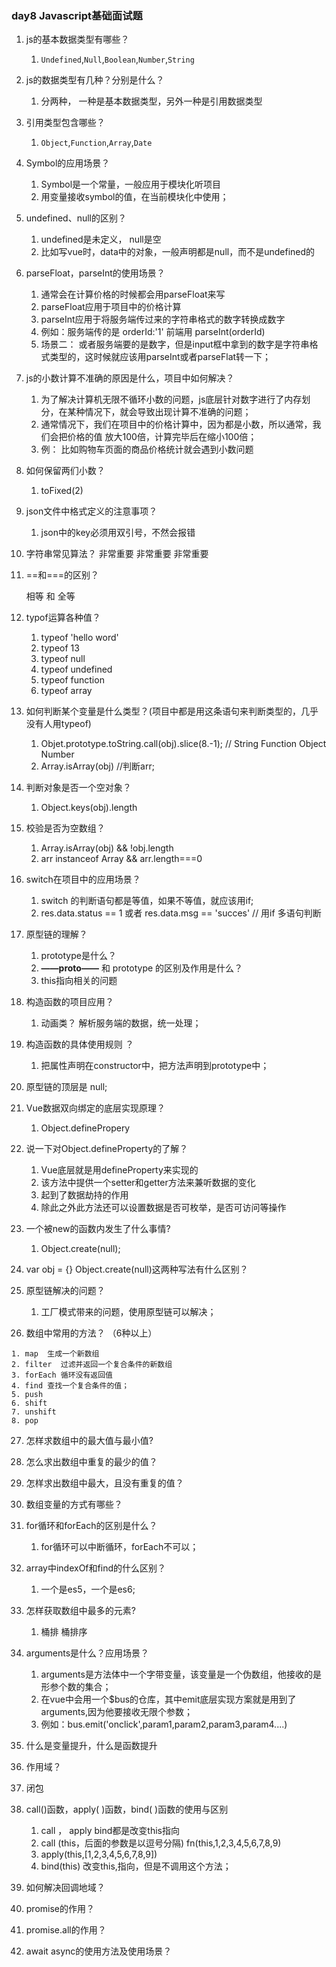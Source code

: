 ### day8  Javascript基础面试题

1. js的基本数据类型有哪些？
   1. `Undefined`,`Null`,`Boolean`,`Number`,`String`

2. js的数据类型有几种？分别是什么？
   1.  分两种， 一种是基本数据类型，另外一种是引用数据类型

3. 引用类型包含哪些？
   1. `Object`,`Function`,`Array`,`Date`

4. Symbol的应用场景？
   1. Symbol是一个常量，一般应用于模块化听项目
   1. 用变量接收symbol的值，在当前模块化中使用；

5. undefined、null的区别？
   1. undefined是未定义， null是空
   2. 比如写vue时，data中的对象，一般声明都是null，而不是undefined的

6. parseFloat，parseInt的使用场景？
   1. 通常会在计算价格的时候都会用parseFloat来写
   2. parseFloat应用于项目中的价格计算
   3. parseInt应用于将服务端传过来的字符串格式的数字转换成数字
   4.  例如：服务端传的是 orderId:'1'     前端用 parseInt(orderId)
   4.  场景二： 或者服务端要的是数字，但是input框中拿到的数字是字符串格式类型的，这时候就应该用parseInt或者parseFlat转一下；

7. js的小数计算不准确的原因是什么，项目中如何解决？
   1. 为了解决计算机无限不循环小数的问题，js底层针对数字进行了内存划分，在某种情况下，就会导致出现计算不准确的问题；
   2. 通常情况下，我们在项目中的价格计算中，因为都是小数，所以通常，我们会把价格的值 放大100倍，计算完毕后在缩小100倍；
   3. 例： 比如购物车页面的商品价格统计就会遇到小数问题

8. 如何保留两们小数？
   1. toFixed(2)

9. json文件中格式定义的注意事项？
   1. json中的key必须用双引号，不然会报错

10. 字符串常见算法？  非常重要 非常重要 非常重要

11. ==和===的区别？

    相等 和 全等

12. typof运算各种值？
    1. typeof 'hello word'
    2. typeof 13
    3. typeof null
    4. typeof undefined
    5. typeof function
    6. typeof array

13. 如何判断某个变量是什么类型？(项目中都是用这条语句来判断类型的，几乎没有人用typeof)
    1.  Objet.prototype.toString.call(obj).slice(8.-1);  // String Function Object Number
    2. Array.isArray(obj)  //判断arr;

14. 判断对象是否一个空对象？
    1. Object.keys(obj).length

15. 校验是否为空数组？ 
    1. Array.isArray(obj) && !obj.length
    2. arr instanceof Array && arr.length===0

16. switch在项目中的应用场景？
    1. switch 的判断语句都是等值，如果不等值，就应该用if;
    2. res.data.status == 1 或者  res.data.msg == 'succes' //  用if 多语句判断

17. 原型链的理解？
    1. prototype是什么？  
    2. **——proto——** 和 prototype 的区别及作用是什么？
    3. this指向相关的问题

18. 构造函数的项目应用？
    1.  动画类？  解析服务端的数据，统一处理；

19. 构造函数的具体使用规则 ？
    1.  把属性声明在constructor中，把方法声明到prototype中；

20. 原型链的顶层是 null;  

21. Vue数据双向绑定的底层实现原理？
    1. Object.definePropery

22. 说一下对Object.defineProperty的了解？
    1. Vue底层就是用defineProperty来实现的
    2. 该方法中提供一个setter和getter方法来兼听数据的变化
    3. 起到了数据劫持的作用
    4. 除此之外此方法还可以设置数据是否可枚举，是否可访问等操作 

23. 一个被new的函数内发生了什么事情?
    1. Object.create(null);

24. var obj = {}    Object.create(null)这两种写法有什么区别？

25. 原型链解决的问题？
    1. 工厂模式带来的问题，使用原型链可以解决；

26.  数组中常用的方法？  （6种以上）

    1. map  生成一个新数组
    2. filter  过滤并返回一个复合条件的新数组
    3. forEach 循环没有返回值
    4. find 查找一个复合条件的值；
    5. push
    6. shift 
    7. unshift 
    8. pop

27.  怎样求数组中的最大值与最小值?

28. 怎么求出数组中重复的最少的值？

29. 怎样求出数组中最大，且没有重复的值？

30. 数组变量的方式有哪些？

31. for循环和forEach的区别是什么？

    1.  for循环可以中断循环，forEach不可以；

32. array中indexOf和find的什么区别？

    1. 一个是es5，一个是es6;

33. 怎样获取数组中最多的元素?

    1. 桶排      桶排序

34. arguments是什么？应用场景？

    1. arguments是方法体中一个字带变量，该变量是一个伪数组，他接收的是形参个数的集合；
    2. 在vue中会用一个$bus的仓库，其中emit底层实现方案就是用到了arguments,因为他要接收无限个参数；
    3. 例如：bus.emit('onclick',param1,param2,param3,param4....)

35. 什么是变量提升，什么是函数提升

36. 作用域？

37. 闭包

38. call()函数，apply( )函数，bind( )函数的使用与区别

    1. call ， apply  bind都是改变this指向
    2. call (this，后面的参数是以逗号分隔)      fn(this,1,2,3,4,5,6,7,8,9)
    3. apply(this,[1,2,3,4,5,6,7,8,9])
    4. bind(this) 改变this,指向，但是不调用这个方法；

39. 如何解决回调地域？

40. promise的作用？ 

41. promise.all的作用？

42. await async的使用方法及使用场景？

